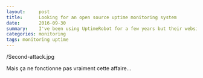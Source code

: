 ```yaml
---
layout:     post
title:      Looking for an open source uptime monitoring system
date:       2016-09-30
summary:    I've been using UptimeRobot for a few years but their website is really unusable.
categories: monitoring
tags: monitoring uptime
---
```


/Second-attack.jpg

Mais ça ne fonctionne pas vraiment cette affaire...

